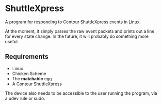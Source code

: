 # ShuttleXpress

A program for responding to Contour ShuttleXpress events in Linux.

At the moment, it simply parses the raw event packets and prints out a line
for every state change. In the future, it will probably do something more
useful.

## Requirements

* Linux
* Chicken Scheme
* The **matchable** egg
* A Contour ShuttleXpress

The device also needs to be accessible to the user running the program, via a
udev rule or sudo.
